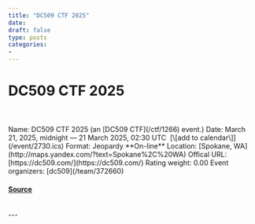 ```yaml
---
title: "DC509 CTF 2025"
date: 
draft: false
type: posts
categories: 
- 
---
```

# DC509 CTF 2025

<br/>

<br/>
Name: DC509 CTF 2025 (an [DC509 CTF](/ctf/1266) event.)  
Date: March 21, 2025, midnight — 21 March 2025, 02:30 UTC  [\[add to calendar\]](/event/2730.ics)  
Format: Jeopardy  
**On-line**  
Location: [Spokane, WA](http://maps.yandex.com/?text=Spokane%2C%20WA)  
Offical URL: [https://dc509.com/](https://dc509.com/)  
Rating weight: 0.00  
Event organizers: [dc509](/team/372660)

#### [Source](https://ctftime.org/event/2730)

<br/>
---
